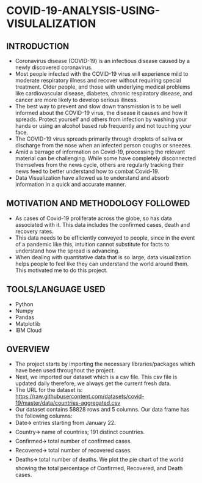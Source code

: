 # COVID-19-ANALYSIS-USING-VISULALIZATION
## INTRODUCTION
* Coronavirus disease (COVID-19) is an infectious disease caused by a newly discovered coronavirus.
* Most people infected with the COVID-19 virus will experience mild to moderate respiratory illness and recover without requiring special treatment.  Older people, and those with underlying medical problems like cardiovascular disease, diabetes, chronic respiratory disease, and cancer are more likely to develop serious illness.
* The best way to prevent and slow down transmission is to be well informed about the COVID-19 virus, the disease it causes and how it spreads. Protect yourself and others from infection by washing your hands or using an alcohol based rub frequently and not touching your face. 
* The COVID-19 virus spreads primarily through droplets of saliva or discharge from the nose when an infected person coughs or sneezes.
* Amid a barrage of information on Covid-19, processing the relevant material can be challenging. While some have completely disconnected themselves from the news cycle, others are regularly tracking their news feed to better understand how to combat Covid-19.
* Data Visualization have allowed us to understand and absorb information in a quick and accurate manner.
 
## MOTIVATION AND METHODOLOGY FOLLOWED
* As cases of Covid-19 proliferate across the globe, so has data associated with it. This data includes the confirmed cases, death and recovery rates.
* This data needs to be efficiently conveyed to people, since in the event of a pandemic like this, intuition cannot substitute for facts to understand how the spread is advancing.
* When dealing with quantitative data that is so large, data visualization helps people to feel like they can understand the world around them.
This motivated me to do this project.
## TOOLS/LANGUAGE USED
* Python
* Numpy
* Pandas
* Matplotlib
* IBM Cloud
## OVERVIEW
* The project starts by importing the necessary libraries/packages which have been used throughout the project.
* Next, we imported our dataset which is a csv file. This csv file is updated daily therefore, we always get the current fresh data.
* The URL for the dataset is: https://raw.githubusercontent.com/datasets/covid-19/master/data/countries-aggregated.csv
* Our dataset contains 58828 rows and 5 columns.
Our data frame has the following columns:
* Date🡪 entries starting from January 22.
* Country🡪 name of countries; 191 distinct countries.
* Confirmed🡪 total number of confirmed cases.
* Recovered🡪 total number of recovered cases.
* Deaths🡪 total number of deaths.
We plot the pie chart of the world showing the total percentage of Confirmed, Recovered, and Death cases.
